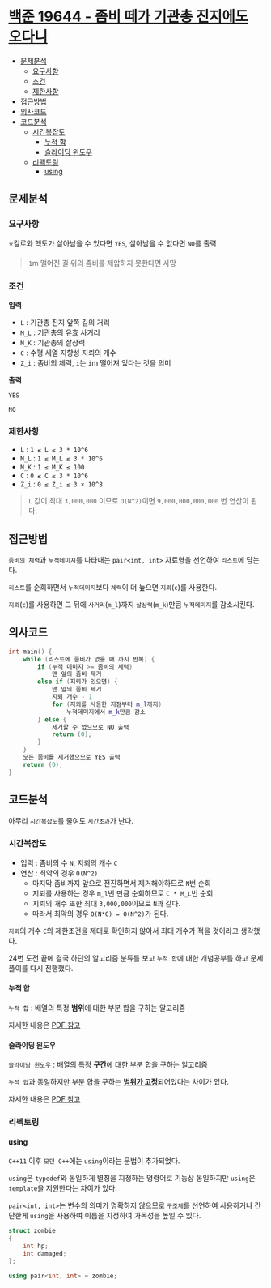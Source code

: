 # [백준 19644 - 좀비 떼가 기관총 진지에도 오다니](https://www.acmicpc.net/problem/19644)

- [문제분석](#문제분석)
    * [요구사항](#요구사항)
    * [조건](#조건)
    * [제한사항](#제한사항)
- [접근방법](#접근방법)
- [의사코드](#의사코드)
- [코드분석](#코드분석)
    * [시간복잡도](#시간복잡도)
        * [누적 합](#누적-합)
        * [슬라이딩 윈도우](#슬라이딩-윈도우)
    * [리펙토링](#리펙토링)
      * [using](#using)

## 문제분석

### 요구사항

⭐️킬로와 헥토가 살아남을 수 있다면 `YES`, 살아남을 수 없다면 `NO`를 출력

> `1`m 떨어진 길 위의 좀비를 제압하지 못한다면 사망

### 조건

**입력**
* `L` : 기관총 진지 앞쪽 길의 거리
* `M_L` : 기관총의 유효 사거리
* `M_K` : 기관총의 살상력
* `C` : 수평 세열 지향성 지뢰의 개수
* `Z_i` : 좀비의 체력, `i`는 `i`m 떨어져 있다는 것을 의미

**출력**
```shell
YES
```
```shell
NO
```

### 제한사항

* `L` : `1 ≤ L ≤ 3 * 10^6`
* `M_L` : `1 ≤ M_L ≤ 3 * 10^6`
* `M_K` : `1 ≤ M_K ≤ 100`
* `C` : `0 ≤ C ≤ 3 * 10^6`
* `Z_i` : `0 ≤ Z_i ≤ 3 × 10^8`

> `L` 값이 최대 `3,000,000` 이므로 `O(N^2)`이면 `9,000,000,000,000` 번 연산이 된다.

## 접근방법

`좀비의 체력`과 `누적데미지`를 나타내는 `pair<int, int>` 자료형을 선언하여 `리스트`에 담는다.

`리스트`를 순회하면서 `누적데미지`보다 `체력`이 더 높으면 `지뢰`(`c`)를 사용한다.

`지뢰`(`c`)를 사용하면 그 뒤에 `사거리`(`m_l`)까지 `살상력`(`m_k`)만큼 `누적데미지`를 감소시킨다. 

## 의사코드
```C++
int main() {
	while (리스트에 좀비가 없을 때 까지 반복) {
		if (누적 데미지 >= 좀비의 체력)
			맨 앞의 좀비 제거
		else if (지뢰가 있으면) {
			맨 앞의 좀비 제거
			지뢰 개수 - 1
			for (지뢰를 사용한 지점부터 m_l까지)
				누적데미지에서 m_k만큼 감소  
		} else {
			제거할 수 없으므로 NO 출력
			return (0);
		}
	}
	모든 좀비를 제거했으므로 YES 출력
	return (0);
}
```

## 코드분석

아무리 `시간복잡도`를 줄여도 `시간초과`가 난다.

### 시간복잡도

* 입력 : 좀비의 수 `N`, 지뢰의 개수 `C`
* 연산 : 최악의 경우 `O(N^2)`
  * 마지막 좀비까지 앞으로 전진하면서 제거해야하므로 `N`번 순회
  * 지뢰를 사용하는 경우 `m_l`번 만큼 순회하므로 `C * M_L`번 순회
  * 지뢰의 개수 또한 최대 `3,000,000`이므로 `N`과 같다.
  * 따라서 최악의 경우 `O(N*C) = O(N^2)`가 된다.

`지뢰`의 개수 `C`의 제한조건을 제대로 확인하지 않아서 최대 개수가 적을 것이라고 생각했다.

24번 도전 끝에 결국 하단의 알고리즘 분류를 보고 `누적 합`에 대한 개념공부를 하고 문제풀이를 다시 진행했다.

#### 누적 합

`누적 합` : 배열의 특정 **범위**에 대한 부분 합을 구하는 알고리즘

자세한 내용은 [PDF 참고](URL)

#### 슬라이딩 윈도우

`슬라이딩 윈도우` : 배열의 특정 **구간**에 대한 부분 합을 구하는 알고리즘

`누적 합`과 동일하지만 부분 합을 구하는 <U>**범위가 고정**</U>되어있다는 차이가 있다.

자세한 내용은 [PDF 참고](URL)

### 리펙토링

#### using

`C++11` 이후 `모던 C++`에는 `using`이라는 문법이 추가되었다.

`using`은 `typedef`와 동일하게 별칭을 지정하는 명령어로 기능상 동일하지만 `using`은 `template`을 지원한다는 차이가 있다.

`pair<int, int>`는 변수의 의미가 명확하지 않으므로 `구조체`를 선언하여 사용하거나 간단한게 `using`을 사용하여 이름을 지정하여 가독성을 높일 수 있다.

```c++
struct zombie
{
	int hp;
	int damaged;
};
```

```c++
using pair<int, int> = zombie;
```
